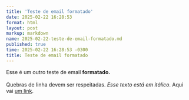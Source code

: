 ```yaml
---
title: 'Teste de email formatado'
date: 2025-02-22 16:28:53
format: html
layout: post
markup: markdown
name: 2025-02-22-teste-de-email-formatado.md
published: true
time: 2025-02-22 16:28:53 -0300
title: Teste de email formatado
---
```

<html><head><meta http-equiv="content-type" content="text/html; charset=utf-8"></head><body dir="auto"><div dir="ltr">Esse é um outro teste de email <b>formatado.</b></div><div dir="ltr"><b><br></b></div><div dir="ltr">Quebras de linha devem ser respeitadas. <i>Esse texto está em itálico</i>. Aqui vai&nbsp;<a href="https://arthr.me">um link</a>.</div></body></html>
